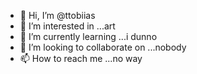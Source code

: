 - 👋 Hi, I’m @ttobiias
- 👀 I’m interested in ...art
- 🌱 I’m currently learning ...i dunno
- 💞️ I’m looking to collaborate on ...nobody
- 📫 How to reach me ...no way 

<!---
ttobiias/ttobiias is a ✨ special ✨ repository because its `README.md` (this file) appears on your GitHub profile.
You can click the Preview link to take a look at your changes.
--->

